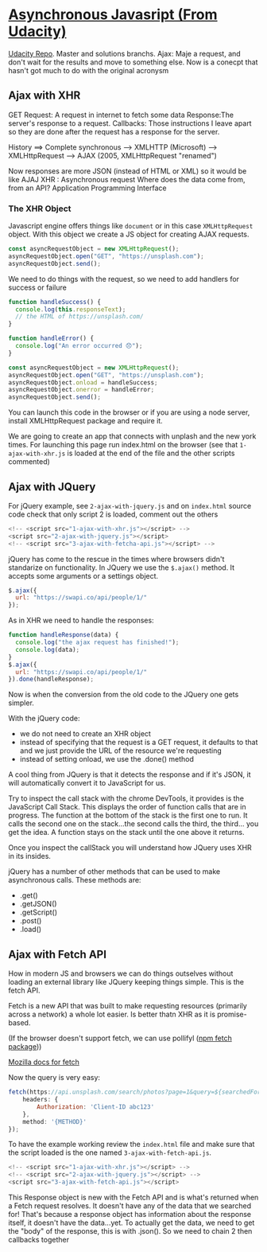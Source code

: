 # [Asynchronous Javasript (From Udacity)](https://classroom.udacity.com/nanodegrees/nd019/parts/c5795c43-ebd1-4da9-8af9-db1c95ccf9e4)

[Udacity Repo](https://github.com/udacity/course-ajax). Master and solutions branchs.
Ajax: Maje a request, and don't wait for the results and move to something else.
Now is a conecpt that hasn't got much to do with the original acronysm

## Ajax with XHR

GET Request: A request in internet to fetch some data
Response:The server's response to a request.
Callbacks: Those instructions I leave apart so they are done after the request has a response for the server.

History ==> Complete synchronous --> XMLHTTP (Microsoft) --> XMLHttpRequest --> AJAX (2005, XMLHttpRequest "renamed")

Now responses are more JSON (instead of HTML or XML) so it would be like AJAJ
XHR : Asynchronous request
Where does the data come from, from an API? Application Programming Interface

### The XHR Object

Javascript engine offers things like `document` or in this case `XMLHttpRequest` object.
With this object we create a JS object for creating AJAX requests.

```javascript
const asyncRequestObject = new XMLHttpRequest();
asyncRequestObject.open("GET", "https://unsplash.com");
asyncRequestObject.send();
```

We need to do things with the request, so we need to add handlers for success or failure

```javascript
function handleSuccess() {
  console.log(this.responseText);
  // the HTML of https://unsplash.com/
}

function handleError() {
  console.log("An error occurred 😞");
}

const asyncRequestObject = new XMLHttpRequest();
asyncRequestObject.open("GET", "https://unsplash.com");
asyncRequestObject.onload = handleSuccess;
asyncRequestObject.onerror = handleError;
asyncRequestObject.send();
```

You can launch this code in the browser or if you are using a node server,
install XMLHttpRequest package and require it.

We are going to create an app that connects with unplash and the new york times.
For launching this page run index.html on the browser (see that `1-ajax-with-xhr.js` is loaded at the end of the file and the other scripts commented)

## Ajax with JQuery

For jQuery example, see `2-ajax-with-jquery.js` and on `index.html` source code check
that only script 2 is loaded, comment out the others

```javascript
<!-- <script src="1-ajax-with-xhr.js"></script> -->
<script src="2-ajax-with-jquery.js"></script>
<!-- <script src="3-ajax-with-fetcha-api.js"></script> -->
```

jQuery has come to the rescue in the times where browsers didn't standarize on functionality.
In JQuery we use the `$.ajax()` method. It accepts some arguments or a settings object.

```javascript
$.ajax({
  url: "https://swapi.co/api/people/1/"
});
```

As in XHR we need to handle the responses:

```javascript
function handleResponse(data) {
  console.log("the ajax request has finished!");
  console.log(data);
}
$.ajax({
  url: "https://swapi.co/api/people/1/"
}).done(handleResponse);
```

Now is when the conversion from the old code to the JQuery one gets simpler.

With the jQuery code:

- we do not need to create an XHR object
- instead of specifying that the request is a GET request, it defaults to that and we just provide the URL of the resource we're requesting
- instead of setting onload, we use the .done() method

A cool thing from JQuery is that it detects the response and if it's JSON, it will automatically convert it to JavaScript for us.

Try to inspect the call stack with the chrome DevTools, it provides is the JavaScript Call Stack. This displays the order of function calls that are in progress. The function at the bottom of the stack is the first one to run. It calls the second one on the stack...the second calls the third, the third… you get the idea. A function stays on the stack until the one above it returns.

Once you inspect the callStack you will understand how JQuery uses XHR in its insides.

jQuery has a number of other methods that can be used to make asynchronous calls. These methods are:

- .get()
- .getJSON()
- .getScript()
- .post()
- .load()

## Ajax with Fetch API

How in modern JS and browsers we can do things outselves without loading an external library
like JQuery keeping things simple. This is the fetch API.

Fetch is a new API that was built to make requesting resources (primarily across a network) a whole lot easier. Is better thatn XHR as it is promise-based.

(If the browser doesn't support fetch, we can use pollifyl ([npm fetch package](https://github.com/github/fetch)))

[Mozilla docs for fetch](https://developer.mozilla.org/en-US/docs/Web/API/WindowOrWorkerGlobalScope/fetch)

Now the query is very easy:

```javascript
fetch(https://api.unsplash.com/search/photos?page=1&query=${searchedForText}, {
    headers: {
        Authorization: 'Client-ID abc123'
    },
    method: '{METHOD}'
});
```

To have the example working review the `index.html` file and make sure that the script
loaded is the one named `3-ajax-with-fetch-api.js`.

```javascript
<!-- <script src="1-ajax-with-xhr.js"></script> -->
<!-- <script src="2-ajax-with-jquery.js"></script> -->
<script src="3-ajax-with-fetch-api.js"></script>
```

This Response object is new with the Fetch API and is what's returned when a Fetch request resolves.
It doesn't have any of the data that we searched for! That's because a response object has information about the response itself,
it doesn't have the data...yet. To actually get the data, we need to get the "body" of the response, this is with .json(). So we need
to chain 2 then callbacks together
